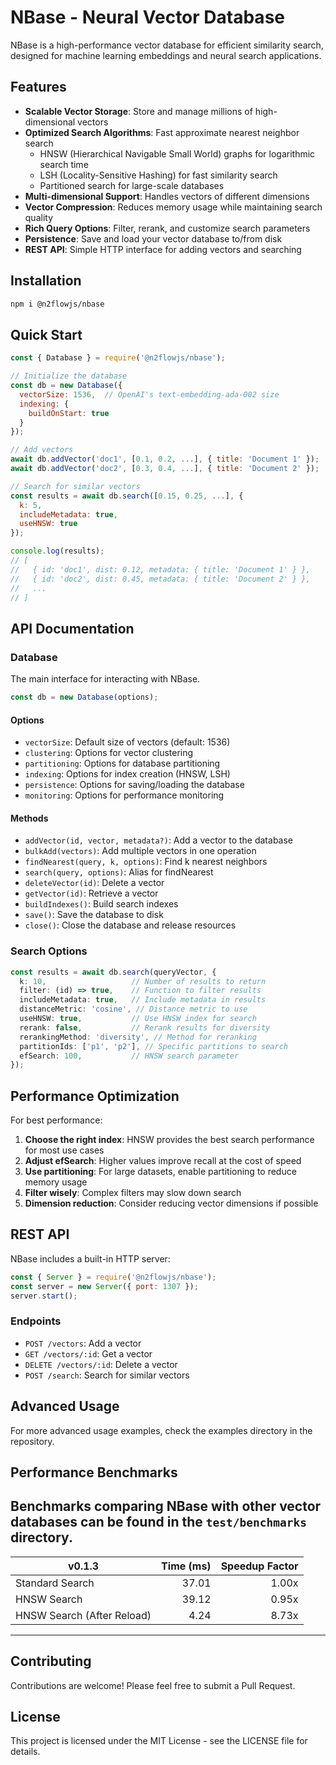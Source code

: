 # NBase - Neural Vector Database

NBase is a high-performance vector database for efficient similarity search, designed for machine learning embeddings and neural search applications.

## Features

- **Scalable Vector Storage**: Store and manage millions of high-dimensional vectors
- **Optimized Search Algorithms**: Fast approximate nearest neighbor search
  - HNSW (Hierarchical Navigable Small World) graphs for logarithmic search time
  - LSH (Locality-Sensitive Hashing) for fast similarity search
  - Partitioned search for large-scale databases
- **Multi-dimensional Support**: Handles vectors of different dimensions
- **Vector Compression**: Reduces memory usage while maintaining search quality
- **Rich Query Options**: Filter, rerank, and customize search parameters
- **Persistence**: Save and load your vector database to/from disk
- **REST API**: Simple HTTP interface for adding vectors and searching

## Installation

```bash
npm i @n2flowjs/nbase
```

## Quick Start

```javascript
const { Database } = require('@n2flowjs/nbase');

// Initialize the database
const db = new Database({
  vectorSize: 1536,  // OpenAI's text-embedding-ada-002 size
  indexing: {
    buildOnStart: true
  }
});

// Add vectors
await db.addVector('doc1', [0.1, 0.2, ...], { title: 'Document 1' });
await db.addVector('doc2', [0.3, 0.4, ...], { title: 'Document 2' });

// Search for similar vectors
const results = await db.search([0.15, 0.25, ...], {
  k: 5,
  includeMetadata: true,
  useHNSW: true
});

console.log(results);
// [
//   { id: 'doc1', dist: 0.12, metadata: { title: 'Document 1' } },
//   { id: 'doc2', dist: 0.45, metadata: { title: 'Document 2' } },
//   ...
// ]
```

## API Documentation

### Database

The main interface for interacting with NBase.

```typescript
const db = new Database(options);
```

#### Options

- `vectorSize`: Default size of vectors (default: 1536)
- `clustering`: Options for vector clustering
- `partitioning`: Options for database partitioning
- `indexing`: Options for index creation (HNSW, LSH)
- `persistence`: Options for saving/loading the database
- `monitoring`: Options for performance monitoring

#### Methods

- `addVector(id, vector, metadata?)`: Add a vector to the database
- `bulkAdd(vectors)`: Add multiple vectors in one operation
- `findNearest(query, k, options)`: Find k nearest neighbors
- `search(query, options)`: Alias for findNearest
- `deleteVector(id)`: Delete a vector
- `getVector(id)`: Retrieve a vector
- `buildIndexes()`: Build search indexes
- `save()`: Save the database to disk
- `close()`: Close the database and release resources

### Search Options

```typescript
const results = await db.search(queryVector, {
  k: 10,                   // Number of results to return
  filter: (id) => true,    // Function to filter results
  includeMetadata: true,   // Include metadata in results
  distanceMetric: 'cosine', // Distance metric to use
  useHNSW: true,           // Use HNSW index for search
  rerank: false,           // Rerank results for diversity
  rerankingMethod: 'diversity', // Method for reranking
  partitionIds: ['p1', 'p2'], // Specific partitions to search
  efSearch: 100,           // HNSW search parameter
});
```

## Performance Optimization

For best performance:

1. **Choose the right index**: HNSW provides the best search performance for most use cases
2. **Adjust efSearch**: Higher values improve recall at the cost of speed
3. **Use partitioning**: For large datasets, enable partitioning to reduce memory usage
4. **Filter wisely**: Complex filters may slow down search
5. **Dimension reduction**: Consider reducing vector dimensions if possible

## REST API

NBase includes a built-in HTTP server:

```javascript
const { Server } = require('@n2flowjs/nbase');
const server = new Server({ port: 1307 });
server.start();
```

### Endpoints

- `POST /vectors`: Add a vector
- `GET /vectors/:id`: Get a vector
- `DELETE /vectors/:id`: Delete a vector
- `POST /search`: Search for similar vectors

## Advanced Usage

For more advanced usage examples, check the examples directory in the repository.

## Performance Benchmarks
Benchmarks comparing NBase with other vector databases can be found in the `test/benchmarks` directory.
---
| v0.1.3                      | Time (ms) | Speedup Factor  |
|-----------------------------|----------:|----------------:|
| Standard Search             | 37.01     | 1.00x           |
| HNSW Search                 | 39.12     | 0.95x           |
| HNSW Search (After Reload)  | 4.24      | 8.73x           | 
---

## Contributing

Contributions are welcome! Please feel free to submit a Pull Request.

## License

This project is licensed under the MIT License - see the LICENSE file for details.

